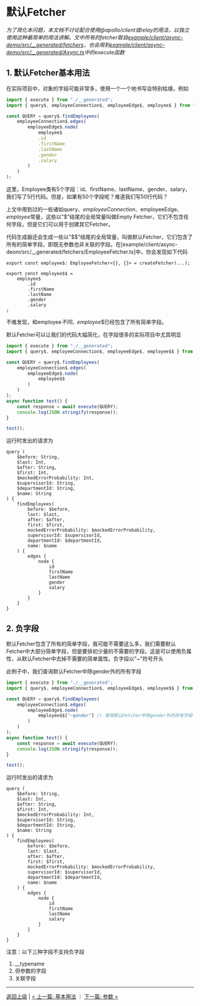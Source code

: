 # 默认Fetcher

*为了简化本问题，本文档不讨论配合使用@apollo/client或relay的用法，以独立使用这种最简单的用法讲解。文中所有的fetcher取自[example/client/async-demo/src/__generated/fetchers](example/client/async-demo/src/__generated/fetchers)，也会用到[example/client/async-demo/src/__generated/Async.ts](example/client/async-demo/src/__generated/Async.ts)中的execute函数*

## 1. 默认Fetcher基本用法

在实际项目中，对象的字段可能非常多，使用一个一个地书写会特别枯燥，例如
```ts
import { execute } from "./__generated";
import { query$, employeeConnection$, employeeEdge$, employee$ } from "./__generated/fetchers";

const QUERY = query$.findEmployees(
    employeeConnection$.edges(
        employeeEdge$.node(
            employee$
            .id
            .firstName
            .lastName
            .gender
            .salary
        )
    )
);
```

这里，Employee类有5个字段：id、firstName、lastName、gender、salary，我们写了5行代码。但是，如果有50个字段呢？难道我们写50行代码？

上文中用到过的一些诸如query$、employeeConnection$、employeeEdge$、employee$常量，这些以"$"结尾的全局常量叫做Empty Fetcher，它们不包含任何字段，但是它们可以用于创建其它Fetcher。

代码生成器还会生成一些以"$$"结尾的全局常量，叫做默认Fetcher，它们包含了所有的简单字段，即既无参数也非关联的字段。在[example/client/async-deom/src/__generated/fetchers/EmployeeFetcher.ts]中，你会发现如下代码
```
export const employee$: EmployeeFetcher<{}, {}> = createFetcher(...);

export const employee$$ = 
	employee$
		.id
		.firstName
		.lastName
		.gender
		.salary
;

```
不难发现，和employee$不同，employee$$已经包含了所有简单字段。

默认Fetcher可以让我们的代码大幅简化，在字段很多的实际项目中尤其明显
```ts
import { execute } from "./__generated";
import { query$, employeeConnection$, employeeEdge$, employee$$ } from "./__generated/fetchers";

const QUERY = query$.findEmployees(
    employeeConnection$.edges(
        employeeEdge$.node(
            employee$$
        )
    )
);
async function test() {
    const response = await execute(QUERY);
    console.log(JSON.stringify(response));
}

test();

```
运行时发出的请求为
```
query (
	$before: String, 
	$last: Int, 
	$after: String, 
	$first: Int, 
	$mockedErrorProbability: Int, 
	$supervisorId: String, 
	$departmentId: String, 
	$name: String
) {
	findEmployees(
		before: $before, 
		last: $last, 
		after: $after, 
		first: $first, 
		mockedErrorProbability: $mockedErrorProbability, 
		supervisorId: $supervisorId, 
		departmentId: $departmentId, 
		name: $name
	) {
		edges {
			node {
				id
				firstName
				lastName
				gender
				salary
			}
		}
	}
}
```

## 2. 负字段
默认Fetcher包含了所有的简单字段，我可能不需要这么多，我们需要默认Fetcher中大部分简单字段，但是要排初少量的不需要的字段。这是可以使用负属性，从默认Fetcher中去掉不需要的简单属性。负字段以"~"符号开头

此例子中，我们查询默认Fetcher中除gender外的所有字段

```ts
import { execute } from "./__generated";
import { query$, employeeConnection$, employeeEdge$, employee$$ } from "./__generated/fetchers";

const QUERY = query$.findEmployees(
    employeeConnection$.edges(
        employeeEdge$.node(
            employee$$["~gender"] // 使用默认Fetcher中除gender外的所有字段
        )
    )
);
async function test() {
    const response = await execute(QUERY);
    console.log(JSON.stringify(response));
}

test();

```
运行时发出的请求为
```
query (
	$before: String, 
	$last: Int, 
	$after: String, 
	$first: Int, 
	$mockedErrorProbability: Int, 
	$supervisorId: String, 
	$departmentId: String, 
	$name: String
) {
	findEmployees(
		before: $before, 
		last: $last, 
		after: $after, 
		first: $first, 
		mockedErrorProbability: $mockedErrorProbability, 
		supervisorId: $supervisorId, 
		departmentId: $departmentId, 
		name: $name
	) {
		edges {
			node {
				id
				firstName
				lastName
				salary
			}
		}
	}
}
```

注意：以下三种字段不支持负字段
1. __typename
2. 但参数的字段
3. 关联字段

----------------------
[返回上级](./README_zh_CN.md) | [< 上一篇: 基本用法](./basic_zh_CN.md) ｜ [下一篇: 参数 >](./variables_zh_CN.md)